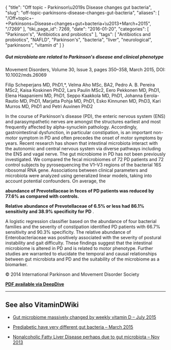 {
    "title": "Off topic - Parkinson\u2019s Disease changes gut bacteria",
    "slug": "off-topic-parkinsons-disease-changes-gut-bacteria",
    "aliases": [
        "/Off+topic+-+Parkinsons+Disease+changes+gut+bacteria+\u2013+March+2015",
        "/7269"
    ],
    "tiki_page_id": 7269,
    "date": "2016-01-20",
    "categories": [
        "Parkinson's",
        "Antibiotics and probiotics"
    ],
    "tags": [
        "Antibiotics and probiotics",
        "NAFLD",
        "Parkinson's",
        "bacteria",
        "liver",
        "neurological",
        "parkinsons",
        "vitamin d"
    ]
}


##### Gut microbiota are related to Parkinson's disease and clinical phenotype

Movement Disorders, Volume 30, Issue 3, pages 350–358, March 2015, DOI: 10.1002/mds.26069

Filip Scheperjans MD, PhD1,*, Velma Aho MSc, BA2, Pedro A. B. Pereira MSc2, Kaisa Koskinen PhD2, Lars Paulin MSc2, Eero Pekkonen MD, PhD1, Elena Haapaniemi MD, PhD1, Seppo Kaakkola MD, PhD1, Johanna Eerola-Rautio MD, PhD1, Marjatta Pohja MD, PhD1, Esko Kinnunen MD, PhD3, Kari Murros MD, PhD1 and Petri Auvinen PhD2

In the course of Parkinson's disease (PD), the enteric nervous system (ENS) and parasympathetic nerves are amongst the structures earliest and most frequently affected by alpha-synuclein pathology. Accordingly, gastrointestinal dysfunction, in particular constipation, is an important non-motor symptom in PD and often precedes the onset of motor symptoms by years. Recent research has shown that intestinal microbiota interact with the autonomic and central nervous system via diverse pathways including the ENS and vagal nerve. The gut microbiome in PD has not been previously investigated. We compared the fecal microbiomes of 72 PD patients and 72 control subjects by pyrosequencing the V1–V3 regions of the bacterial 16S ribosomal RNA gene. Associations between clinical parameters and microbiota were analyzed using generalized linear models, taking into account potential confounders. On average, the 

 **abundance of Prevotellaceae in feces of PD patients was reduced by 77.6% as compared with controls.**  

 **Relative abundance of Prevotellaceae of 6.5% or less had 86.1% sensitivity and 38.9% specificity for PD** . 

A logistic regression classifier based on the abundance of four bacterial families and the severity of constipation identified PD patients with 66.7% sensitivity and 90.3% specificity. The relative abundance of Enterobacteriaceae was positively associated with the severity of postural instability and gait difficulty. These findings suggest that the intestinal microbiome is altered in PD and is related to motor phenotype. Further studies are warranted to elucidate the temporal and causal relationships between gut microbiota and PD and the suitability of the microbiome as a biomarker. 

© 2014 International Parkinson and Movement Disorder Society

 **[PDF available via DeepDive](http://onlinelibrary.wiley.com/doi/10.1002/mds.26069/abstract)** 

---

## See also VitaminDWiki

* [Gut microbiome massively changed by weekly vitamin D – July 2015](/posts/gut-microbiome-massively-changed-by-weekly-vitamin-d)

* [Prediabetic have very different gut bacteria – March 2015](/posts/prediabetic-have-very-different-gut-bacteria)

* [Nonalcoholic Fatty Liver Disease perhaps due to gut microbiota – Nov 2013](/posts/nonalcoholic-fatty-liver-disease-perhaps-due-to-gut-microbiota)